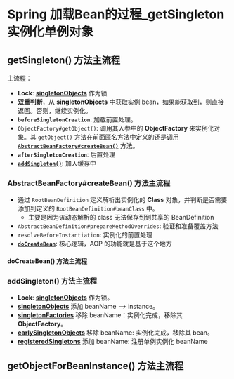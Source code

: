 # Spring 加载Bean的过程_getSingleton 实例化单例对象



## <span id="method_getSingleton_main_process">getSingleton() 方法主流程</span>

主流程：<br/>

- **Lock**: [**singletonObjects**](Spring加载Bean的过程.html#singletonObjects_desc) 作为锁
- **双重判断**，从 [**singletonObjects**](Spring加载Bean的过程.html#singletonObjects_desc) 中获取实例 bean，如果能获取到，则直接返回。否则，继续实例化。
- **`beforeSingletonCreation`**: 加载前置处理。
- `ObjectFactory#getObject()`: 调用其入参中的 **ObjectFactory** 来实例化对象。其 `getObject()` 方法在前面匿名方法中定义的还是调用 [**`AbstractBeanFactory#createBean()`**](#method_createBean_main_process) 方法。 
- **`afterSingletonCreation`**: 后置处理
- [**`addSingleton()`**](#method_addSingleton_main_process): 加入缓存中



### <span id="method_createBean_main_process">AbstractBeanFactory#createBean() 方法主流程</span>

- 通过 `RootBeanDefinition` 定义解析出实例化的 **Class** 对象，并判断是否需要添加到定义的 `RootBeanDefinition#beanClass` 中。
  - 主要是因为该动态解析的 class 无法保存到到共享的 BeanDefinition
- `AbstractBeanDefinition#prepareMethodOverrides`: 验证和准备覆盖方法
- `resolveBeforeInstantiation`: 实例化的前置处理
- [**`doCreateBean`**](#method_doCreateBean_main_process): 核心逻辑，AOP 的功能就是基于这个地方



#### <span id="method_doCreateBean_main_process">doCreateBean() 方法主流程</span>





### <span id="method_addSingleton_main_process">addSingleton() 方法主流程</span>

- **Lock**: [**singletonObjects**](#singletonObjects_desc) 作为锁。
- [**singletonObjects**](#singletonObjects_desc) 添加 beanName ——> instance。
- [**singletonFactories**](#singletonFactories_desc) 移除 beanName：实例化完成，移除其 **ObjectFactory**。
- [**earlySingletonObjects**](#earlySingletonObjects_desc) 移除 beanName: 实例化完成，移除其 bean。
- [**registeredSingletons**](#registeredSingletons_desc) 添加 beanName: 注册单例实例化 beanName



## <span id="method_getObjectForBeanInstance_main_process">getObjectForBeanInstance() 方法主流程</span>